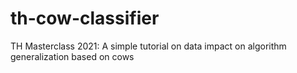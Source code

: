 # th-cow-classifier
TH Masterclass 2021: A simple tutorial on data impact on algorithm generalization based on cows
